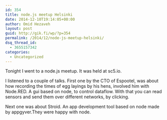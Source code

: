 ```yaml
---
id: 354
title: node.js meetup Helsinki
date: 2014-12-10T19:14:05+00:00
author: Omid Hezaveh
layout: post
guid: http://gik.fi/wp/?p=354
permalink: /2014/12/node-js-meetup-helsinki/
dsq_thread_id:
  - 3655157342
categories:
  - Uncategorized
---
```

Tonight I went to a node.js meetup. It was held at sc5.io.

I listened to a couple of talks. First one by the CTO of Espootel, was about how recording the times of egg layings by his hens, involved him with Node.RED. A gui based on node, to control dataflow. With that you can read sensors and send them over different networks, by clicking.

Next one was about Stroid. An app development tool based on node made by appgyver.They were happy with node.